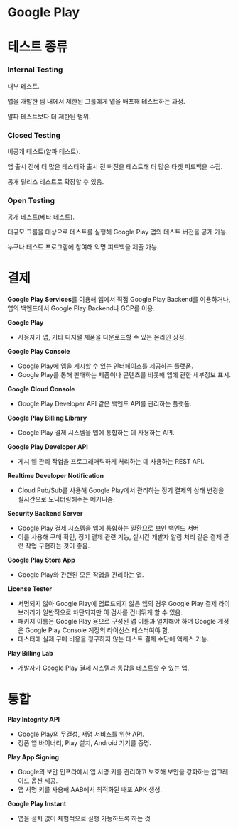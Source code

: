 # Google Play

# 테스트 종류

### Internal Testing

내부 테스트.

앱을 개발한 팀 내에서 제한된 그룹에게 앱을 배포해 테스트하는 과정.

알파 테스트보다 더 제한된 범위.

### Closed Testing

비공개 테스트(알파 테스트).

앱 출시 전에 더 많은 테스터와 출시 전 버전을 테스트해 더 많은 타겟 피드백을 수집.

공개 릴리스 테스트로 확장할 수 있음.

### Open Testing

공개 테스트(베타 테스트).

대규모 그룹을 대상으로 테스트를 실행해 Google Play 앱의 테스트 버전을 공개 가능.

누구나 테스트 프로그램에 참여해 익명 피드백을 제출 가능.

# 결제

**Google Play Services**를 이용해 앱에서 직접 Google Play Backend를 이용하거나, 앱의 백엔드에서 Google Play Backend나 GCP를 이용.

**Google Play**

- 사용자가 앱, 기타 디지털 제품을 다운로드할 수 있는 온라인 상점.

**Google Play Console**

- Google Play에 앱을 게시할 수 있는 인터페이스를 제공하는 플랫폼.
- Google Play를 통해 판매하는 제품이나 콘텐츠를 비롯해 앱에 관한 세부정보 표시.

**Google Cloud Console**

- Google Play Developer API 같은 백엔드 API를 관리하는 플랫폼.

**Google Play Billing Library**

- Google Play 결제 시스템을 앱에 통합하는 데 사용하는 API.

**Google Play Developer API**

- 게시 앱 관리 작업을 프로그래매틱하게 처리하는 데 사용하는 REST API.

**Realtime Developer Notification**

- Cloud Pub/Sub를 사용해 Google Play에서 관리하는 정기 결제의 상태 변경을 실시간으로 모니터링해주는 메커니즘.

**Security Backend Server**

- Google Play 결제 시스템을 앱에 통합하는 일환으로 보안 백엔드 서버
- 이를 사용해 구매 확인, 정기 결제 관련 기능, 실시간 개발자 알림 처리 같은 결제 관련 작업 구현하는 것이 좋음.

**Google Play Store App**

- Google Play와 관련된 모든 작업을 관리하는 앱.

**License Tester**

- 서명되지 않아 Google Play에 업로드되지 않은 앱의 경우 Google Play 결제 라이브러리가 일반적으로 차단되지만 이 검사를 건너뛰게 할 수 있음.
- 패키지 이름은 Google Play 용으로 구성된 앱 이름과 일치해야 하며 Google 계정은 Google Play Console 계정의 라이선스 테스터여야 함.
- 테스터에 실제 구매 비용을 청구하지 않는 테스트 결제 수단에 액세스 가능.

**Play Billing Lab**

- 개발자가 Google Play 결제 시스템과 통합을 테스트할 수 있는 앱.

# 통합

**Play Integrity API**

- Google Play의 무결성, 서명 서비스를 위한 API.
- 정품 앱 바이너리, Play 설치, Android 기기를 증명.

**Play App Signing**

- Google의 보안 인프라에서 앱 서명 키를 관리하고 보호해 보안을 강화하는 업그레이드 옵션 제공.
- 앱 서명 키를 사용해 AAB에서 최적화된 배포 APK 생성.

**Google Play Instant**

- 앱을 설치 없이 체험적으로 실행 가능하도록 하는 것